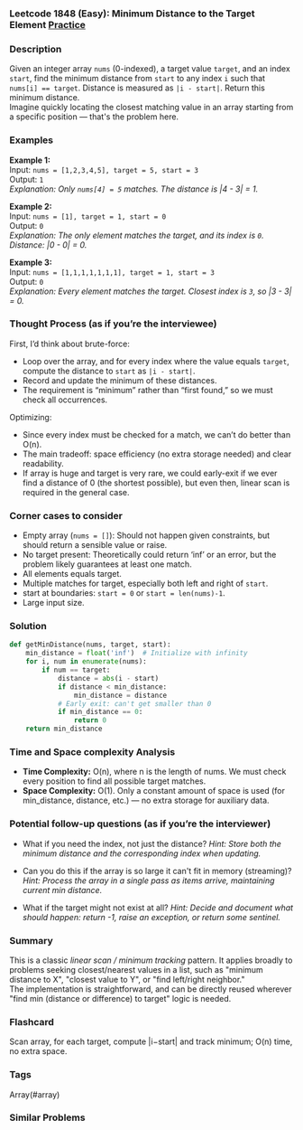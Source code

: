 ### Leetcode 1848 (Easy): Minimum Distance to the Target Element [Practice](https://leetcode.com/problems/minimum-distance-to-the-target-element)

### Description  
Given an integer array `nums` (0-indexed), a target value `target`, and an index `start`, find the minimum distance from `start` to any index `i` such that `nums[i] == target`. Distance is measured as `|i - start|`. Return this minimum distance.  
Imagine quickly locating the closest matching value in an array starting from a specific position — that's the problem here.

### Examples  

**Example 1:**  
Input: `nums = [1,2,3,4,5], target = 5, start = 3`  
Output: `1`  
*Explanation: Only `nums[4] = 5` matches. The distance is |4 - 3| = 1.*

**Example 2:**  
Input: `nums = [1], target = 1, start = 0`  
Output: `0`  
*Explanation: The only element matches the target, and its index is `0`. Distance: |0 - 0| = 0.*

**Example 3:**  
Input: `nums = [1,1,1,1,1,1,1], target = 1, start = 3`  
Output: `0`  
*Explanation: Every element matches the target. Closest index is `3`, so |3 - 3| = 0.*

### Thought Process (as if you’re the interviewee)  
First, I’d think about brute-force:  
- Loop over the array, and for every index where the value equals `target`, compute the distance to `start` as `|i - start|`.
- Record and update the minimum of these distances.
- The requirement is “minimum” rather than “first found,” so we must check all occurrences.

Optimizing:  
- Since every index must be checked for a match, we can’t do better than O(n).
- The main tradeoff: space efficiency (no extra storage needed) and clear readability.
- If array is huge and target is very rare, we could early-exit if we ever find a distance of 0 (the shortest possible), but even then, linear scan is required in the general case.

### Corner cases to consider  
- Empty array (`nums = []`): Should not happen given constraints, but should return a sensible value or raise.
- No target present: Theoretically could return ‘inf’ or an error, but the problem likely guarantees at least one match.
- All elements equals target.
- Multiple matches for target, especially both left and right of `start`.
- start at boundaries: `start = 0` or `start = len(nums)-1`.
- Large input size.

### Solution

```python
def getMinDistance(nums, target, start):
    min_distance = float('inf')  # Initialize with infinity
    for i, num in enumerate(nums):
        if num == target:
            distance = abs(i - start)
            if distance < min_distance:
                min_distance = distance
            # Early exit: can't get smaller than 0
            if min_distance == 0:
                return 0
    return min_distance
```

### Time and Space complexity Analysis  

- **Time Complexity:** O(n), where n is the length of nums. We must check every position to find all possible target matches.
- **Space Complexity:** O(1). Only a constant amount of space is used (for min_distance, distance, etc.) — no extra storage for auxiliary data.

### Potential follow-up questions (as if you’re the interviewer)  

- What if you need the index, not just the distance?
  *Hint: Store both the minimum distance and the corresponding index when updating.*

- Can you do this if the array is so large it can't fit in memory (streaming)?
  *Hint: Process the array in a single pass as items arrive, maintaining current min distance.*

- What if the target might not exist at all?
  *Hint: Decide and document what should happen: return -1, raise an exception, or return some sentinel.*

### Summary
This is a classic *linear scan / minimum tracking* pattern. It applies broadly to problems seeking closest/nearest values in a list, such as "minimum distance to X", "closest value to Y", or "find left/right neighbor."  
The implementation is straightforward, and can be directly reused wherever "find min (distance or difference) to target" logic is needed.


### Flashcard
Scan array, for each target, compute |i−start| and track minimum; O(n) time, no extra space.

### Tags
Array(#array)

### Similar Problems
